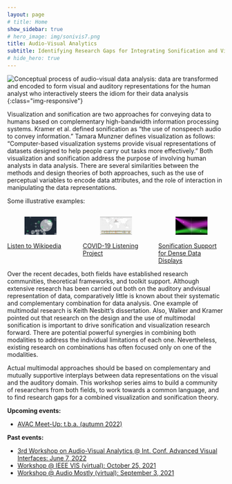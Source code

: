 ```yaml
---
layout: page
# title: Home
show_sidebar: true
# hero_image: img/sonivis7.png
title: Audio-Visual Analytics
subtitle: Identifying Research Gaps for Integrating Sonification and Visualization
# hide_hero: true
---
```


<!-- <section class="hero is-medium is-bold is-primary">
    <div class="hero-body">
        <div class="container">
            <p class="subtitle is-3">{{ page.subtitle }}</p>
            <figure class="image">
                <img src="img/sonivis7.png">
            </figure>
        </div>
    </div>
</section> -->

![Conceptual process of audio-visual data analysis: data are transformed and encoded to form visual and auditory representations for the human analyst who interactively steers the idiom for their data analysis](/img/sonivis7.png){:class="img-responsive"}

Visualization and sonification are two approaches for conveying data to humans based on complementary high-bandwidth information processing systems. Kramer et al. defined sonification as “the use of nonspeech audio to convey information.” Tamara Munzner defines visualization as follows: “Computer-based visualization systems provide visual representations of datasets designed to help people carry out tasks more effectively.” Both visualization and sonification address the purpose of involving human analysts in data analysis. There are several similarities between the methods and design theories of both approaches, such as the use of perceptual variables to encode data attributes, and the role of interaction in manipulating the data representations.

Some illustrative examples:

<div class="columns is-variable is-8">
  <div class="column">
    <a href="http://listen.hatnote.com/">
    <figure class="image is-16by9">
      <img src="img/listen-wikipedia_320.jpg" alt="Screenshot of Listen to Wikipedia">
    </figure>
    Listen to Wikipedia</a>
  </div>
  <div class="column">
    <a href="https://enzodesena.github.io/covid-listening-project/">
    <figure class="image is-16by9">
      <img src="img/covid-listen_320.jpg" alt="Screenshot of COVID-19 Listening Project">
    </figure>
    COVID-19 Listening Project</a>
  </div>
  <div class="column">
    <a href="https://vimeo.com/182985506">
    <figure class="image is-16by9">
      <img src="img/support-dense_320.jpg" alt="Screenshot of Parallel Coordinates with Sonification Support">
    </figure>
    Sonification Support for Dense Data Displays</a>
  </div>
</div>

Over the recent decades, both fields have established research communities, theoretical frameworks, and toolkit support. Although extensive research has been carried out both on the auditory andvisual representation of data, comparatively little is known about their systematic and complementary combination for data analysis. One example of multimodal research is Keith Nesbitt’s dissertation. Also, Walker and Kramer pointed out that research on the design and the use of multimodal sonification is important to drive sonification and visualization research forward. There are potential powerful synergies in combining both modalities to address the individual limitations of each one. Nevertheless, existing research on combinations has often focused only on one of the modalities.

Actual multimodal approaches should be based on complementary and mutually supportive interplays between data representations on the visual and the auditory domain.
This workshop series aims to build a community of researchers from both fields, to work towards a common language, and to find research gaps for a combined visualization and sonification theory.

**Upcoming events:**
* [AVAC Meet-Up: t.b.a. (autumn 2022)](meetups)

**Past events:**
* [3rd Workshop on Audio-Visual Analytics @ Int. Conf. Advanced Visual Interfaces: June 7, 2022](avi2022)
* [Workshop @ IEEE VIS (virtual): October 25, 2021](vis2021)
* [Workshop @ Audio Mostly (virtual): September 3, 2021](am2021)
